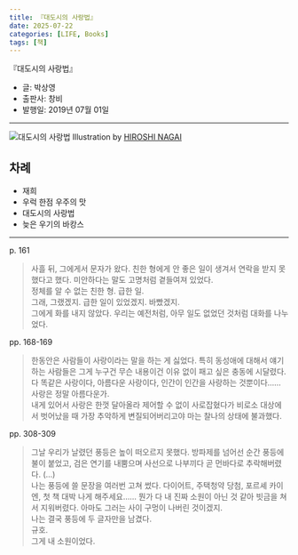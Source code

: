 ```yaml
---
title: 『대도시의 사랑법』
date: 2025-07-22
categories: [LIFE, Books]
tags: [책]
---
```



『대도시의 사랑법』
- 글: 박상영
- 출판사: 창비
- 발행일: 2019년 07월 01일


--- 


![대도시의 사랑법](https://kr.object.ncloudstorage.com/changbi/old/uploads/2019/06/20190628_055533.jpg)
Illustration by [HIROSHI NAGAI](https://en.wikipedia.org/wiki/Hiroshi_Nagai)



## 차례

- 재희
- 우럭 한점 우주의 맛
- 대도시의 사랑법
- 늦은 우기의 바캉스


---


p. 161  
> 사흘 뒤, 그에게서 문자가 왔다. 친한 형에게 안 좋은 일이 생겨서 연락을 받지 못했다고 했다. 미안하다는 말도 고명처럼 곁들여져 있었다.  
> 정체를 알 수 없는 친한 형. 급한 일.  
> 그래, 그랬겠지. 급한 일이 있었겠지. 바빴겠지.  
> 그에게 화를 내지 않았다.  우리는 예전처럼, 아무 일도 없었던 것처럼 대화를 나누었다.  


pp. 168-169  
> 한동안은 사람들이 사랑이라는 말을 하는 게 싫었다. 특히 동성애에 대해서 얘기하는 사람들은 그게 누구건 무슨 내용이건 이유 없이 패고 싶은 충동에 시달렸다. 다 똑같은 사랑이다, 아름다운 사랑이다, 인간이 인간을 사랑하는 것뿐이다……  
> 사랑은 정말 아름다운가.  
> 내게 있어서 사랑은 한껏 달아올라 제어할 수 없이 사로잡혔다가 비로소 대상에서 벗어났을 때 가장 추악하게 변질되어버리고야 마는 찰나의 상태에 불과했다.  


pp. 308-309  
> 그날 우리가 날렸던 풍등은 높이 떠오르지 못했다.  방파제를 넘어선 순간 풍등에 불이 붙었고, 검은 연기를 내뿜으며 사선으로 나부끼다 곧 먼바다로 추락해버렸다.  (...)  
> 나는 풍등에 쓸 문장을 여러번 고쳐 썼다. 다이어트, 주택청약 당첨, 포르셰 카이엔, 첫 책 대박 나게 해주세요…… 뭔가 다 내 진짜 소원이 아닌 것 같아 빗금을 쳐서 지워버렸다. 아마도 그러는 사이 구멍이 나버린 것이겠지.  
> 나는 결국 풍등에 두 글자만을 남겼다.  
> 규호.  
> 그게 내 소원이었다.    

